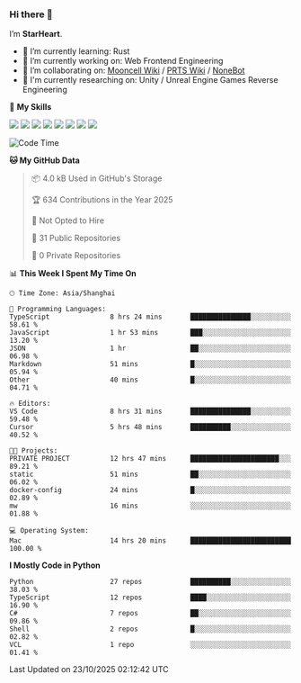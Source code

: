 ### Hi there 👋

I’m **StarHeart**.

- 🌱 I’m currently learning: Rust
- 🔭 I’m currently working on: Web Frontend Engineering
- 👯 I’m collaborating on: [Mooncell Wiki](https://fgo.wiki/) / [PRTS Wiki](http://prts.wiki/) / [NoneBot](https://github.com/nonebot)
- 🔬 I'm currently researching on: Unity / Unreal Engine Games Reverse Engineering

🌟 **My Skills**

![](https://img.shields.io/badge/-Python-3e74a2?style=flat-square&logo=Python&logoColor=fff)
![](https://img.shields.io/badge/-Node.js-339933?style=flat-square&logo=node.js&logoColor=fff)
![](https://img.shields.io/badge/-Vue-4fc08d?style=flat-square&logo=vue.js&logoColor=fff)
![](https://img.shields.io/badge/-React-2d98ce?style=flat-square&logo=React&logoColor=fff)
![](https://img.shields.io/badge/-TypeScript-3178C6?style=flat-square&logo=TypeScript&logoColor=fff)
![](https://img.shields.io/badge/-Docker-2496ED?style=flat-square&logo=Docker&logoColor=fff)
![](https://img.shields.io/badge/-Linux-000000?style=flat-square&logo=Linux&logoColor=fff)
![](https://img.shields.io/badge/-Dotnet-512bd4?style=flat-square&logo=.net&logoColor=fff)

<!--START_SECTION:waka-->
![Code Time](http://img.shields.io/badge/Code%20Time-1%2C838%20hrs%2033%20mins-blue)

**🐱 My GitHub Data** 

> 📦 4.0 kB Used in GitHub's Storage 
 > 
> 🏆 634 Contributions in the Year 2025
 > 
> 🚫 Not Opted to Hire
 > 
> 📜 31 Public Repositories 
 > 
> 🔑 0 Private Repositories 
 > 
📊 **This Week I Spent My Time On** 

```text
🕑︎ Time Zone: Asia/Shanghai

💬 Programming Languages: 
TypeScript               8 hrs 24 mins       ███████████████░░░░░░░░░░   58.61 % 
JavaScript               1 hr 53 mins        ███░░░░░░░░░░░░░░░░░░░░░░   13.20 % 
JSON                     1 hr                ██░░░░░░░░░░░░░░░░░░░░░░░   06.98 % 
Markdown                 51 mins             █░░░░░░░░░░░░░░░░░░░░░░░░   05.94 % 
Other                    40 mins             █░░░░░░░░░░░░░░░░░░░░░░░░   04.71 % 

🔥 Editors: 
VS Code                  8 hrs 31 mins       ███████████████░░░░░░░░░░   59.48 % 
Cursor                   5 hrs 48 mins       ██████████░░░░░░░░░░░░░░░   40.52 % 

🐱‍💻 Projects: 
PRIVATE PROJECT          12 hrs 47 mins      ██████████████████████░░░   89.21 % 
static                   51 mins             ██░░░░░░░░░░░░░░░░░░░░░░░   06.02 % 
docker-config            24 mins             █░░░░░░░░░░░░░░░░░░░░░░░░   02.89 % 
mw                       16 mins             ░░░░░░░░░░░░░░░░░░░░░░░░░   01.88 % 

💻 Operating System: 
Mac                      14 hrs 20 mins      █████████████████████████   100.00 % 
```

**I Mostly Code in Python** 

```text
Python                   27 repos            ██████████░░░░░░░░░░░░░░░   38.03 % 
TypeScript               12 repos            ████░░░░░░░░░░░░░░░░░░░░░   16.90 % 
C#                       7 repos             ██░░░░░░░░░░░░░░░░░░░░░░░   09.86 % 
Shell                    2 repos             █░░░░░░░░░░░░░░░░░░░░░░░░   02.82 % 
VCL                      1 repo              ░░░░░░░░░░░░░░░░░░░░░░░░░   01.41 % 
```




 Last Updated on 23/10/2025 02:12:42 UTC
<!--END_SECTION:waka-->
